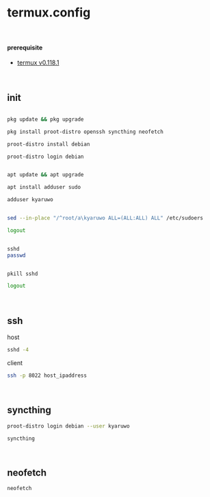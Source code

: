 # termux.config

<br />

#### prerequisite

- [termux v0.118.1](https://github.com/termux/termux-app/releases/download/v0.118.1/termux-app_v0.118.1+github-debug_universal.apk)

<br />

## init

```bash

pkg update && pkg upgrade

pkg install proot-distro openssh syncthing neofetch

proot-distro install debian

```

```bash
proot-distro login debian
```

```bash

apt update && apt upgrade

apt install adduser sudo

adduser kyaruwo

```

```bash

sed --in-place "/^root/a\kyaruwo ALL=(ALL:ALL) ALL" /etc/sudoers

logout

```

```bash

sshd
passwd

```

```bash

pkill sshd

logout

```

<br />

## ssh

host

```bash
sshd -4
```

client

```bash
ssh -p 8022 host_ipaddress
```

<br />

## syncthing

```bash
proot-distro login debian --user kyaruwo
```

```
syncthing
```

<br />

## neofetch

```bash
neofetch
```
